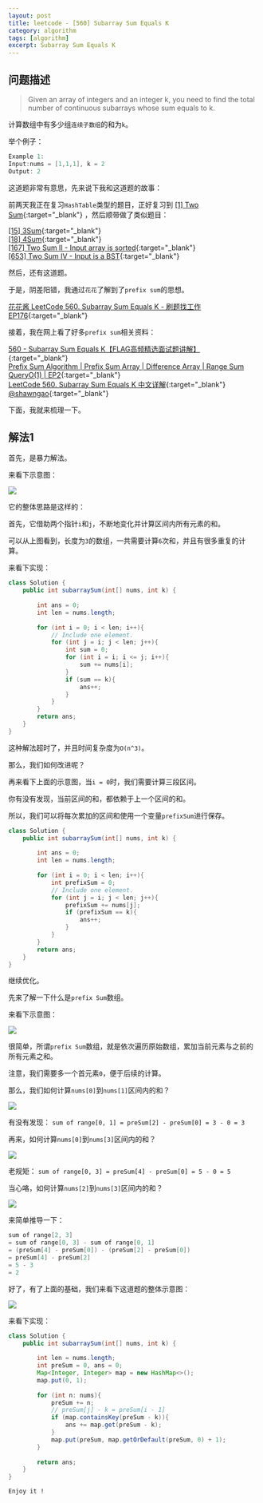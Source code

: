 ```yaml
---
layout: post
title: leetcode - [560] Subarray Sum Equals K
category: algorithm
tags: [algorithm]
excerpt: Subarray Sum Equals K
---
```


## 问题描述  

> Given an array of integers and an integer k, you need to find the total number of continuous subarrays whose sum equals to k.  

计算数组中有多少组`连续子数组`的和为`k`。  


举个例子：  

``` java
Example 1:
Input:nums = [1,1,1], k = 2
Output: 2
```

这道题非常有意思，先来说下我和这道题的故事：  

前两天我正在复习`HashTable`类型的题目，正好复习到 [[1] Two Sum](http://yaoyichen.cn/algorithm/2020/04/19/leetcode-1.html){:target="_blank"}  ，然后顺带做了类似题目：  


[[15] 3Sum](http://yaoyichen.cn/algorithm/2020/06/29/leetcode-15.html){:target="_blank"}  
[[18] 4Sum](http://yaoyichen.cn/algorithm/2020/06/29/leetcode-18.html){:target="_blank"}  
[[167] Two Sum II - Input array is sorted](http://yaoyichen.cn/algorithm/2020/05/23/leetcode-167.html){:target="_blank"}  
[[653] Two Sum IV - Input is a BST](http://yaoyichen.cn/algorithm/2020/04/17/leetcode-653.html){:target="_blank"}  

然后，还有这道题。  


于是，阴差阳错，我通过`花花`了解到了`prefix sum`的思想。  

[花花酱 LeetCode 560. Subarray Sum Equals K - 刷题找工作 EP176](https://www.youtube.com/watch?v=mKXIH9GnhgU){:target="_blank"}  

接着，我在网上看了好多`prefix sum`相关资料：  

[560 - Subarray Sum Equals K【FLAG高频精选面试题讲解】](https://www.youtube.com/watch?v=aYfwus5T3Bs){:target="_blank"}  
[Prefix Sum Algorithm | Prefix Sum Array | Difference Array | Range Sum QueryO(1) | EP2](https://www.youtube.com/watch?v=pVS3yhlzrlQ){:target="_blank"}  
[LeetCode 560. Subarray Sum Equals K 中文详解](https://www.youtube.com/watch?v=27kLEkHY_50){:target="_blank"}  
[@shawngao](https://leetcode.com/problems/subarray-sum-equals-k/discuss/102106/Java-Solution-PreSum-%2B-HashMap){:target="_blank"} 

下面，我就来梳理一下。  


## 解法1  

首先，是暴力解法。  

来看下示意图：  

![](https://yyc-images.oss-cn-beijing.aliyuncs.com/leetcode_560_basic.png)  

它的整体思路是这样的：  

首先，它借助两个指针`i`和`j`，不断地变化并计算区间内所有元素的和。  

可以从上图看到，长度为`3`的数组，一共需要计算`6`次和，并且有很多重复的计算。    

来看下实现：  


``` java
class Solution {
    public int subarraySum(int[] nums, int k) {
        
        int ans = 0;
        int len = nums.length;
        
        for (int i = 0; i < len; i++){
            // Include one element.
            for (int j = i; j < len; j++){
                int sum = 0;
                for (int i = i; i <= j; i++){
                    sum += nums[i];
                }
                if (sum == k){
                    ans++;
                }
            }
        }
        return ans;
    }
}
```

这种解法超时了，并且时间复杂度为`O(n^3)`。  

那么，我们如何改进呢？  

再来看下上面的示意图，当`i = 0`时，我们需要计算三段区间。  

你有没有发现，当前区间的和，都依赖于上一个区间的和。  

所以，我们可以将每次累加的区间和使用一个变量`prefixSum`进行保存。  


``` java
class Solution {
    public int subarraySum(int[] nums, int k) {
        
        int ans = 0;
        int len = nums.length;
        
        for (int i = 0; i < len; i++){
            int prefixSum = 0;
            // Include one element.
            for (int j = i; j < len; j++){
                prefixSum += nums[j];
                if (prefixSum == k){
                    ans++;
                }
            }
        }
        return ans;
    }
}
```

继续优化。  

先来了解一下什么是`prefix Sum`数组。  

来看下示意图：  

![](https://yyc-images.oss-cn-beijing.aliyuncs.com/leetcode_560_presum_1.png)  

很简单，所谓`prefix Sum`数组，就是依次遍历原始数组，累加当前元素与之前的所有元素之和。  

注意，我们需要多一个首元素`0`，便于后续的计算。  

那么，我们如何计算`nums[0]`到`nums[1]`区间内的和？  

![](https://yyc-images.oss-cn-beijing.aliyuncs.com/leetcode_560_presum_2.png)  

有没有发现： `sum of range[0, 1] = preSum[2] - preSum[0] = 3 - 0 = 3`    


再来，如何计算`nums[0]`到`nums[3]`区间内的和？   

![](https://yyc-images.oss-cn-beijing.aliyuncs.com/leetcode_560_presum_3.png)  

老规矩： `sum of range[0, 3] = preSum[4] - preSum[0] = 5 - 0 = 5`    


当心咯，如何计算`nums[2]`到`nums[3]`区间内的和？   

![](https://yyc-images.oss-cn-beijing.aliyuncs.com/leetcode_560_presum_4.png)  

来简单推导一下：  

``` java
sum of range[2, 3]
= sum of range[0, 3] - sum of range[0, 1]
= (preSum[4] - preSum[0]) - (preSum[2] - preSum[0])
= preSum[4] - preSum[2]
= 5 - 3
= 2
```

好了，有了上面的基础，我们来看下这道题的整体示意图：  

![](https://yyc-images.oss-cn-beijing.aliyuncs.com/leetcode_560_key.png)  


来看下实现：  


``` java
class Solution {
    public int subarraySum(int[] nums, int k) {
        
        int len = nums.length;
        int preSum = 0, ans = 0;
        Map<Integer, Integer> map = new HashMap<>();
        map.put(0, 1);
        
        for (int n: nums){
            preSum += n;
            // preSum[j] - k = preSum[i - 1]
            if (map.containsKey(preSum - k)){
                ans += map.get(preSum - k);
            }
            map.put(preSum, map.getOrDefault(preSum, 0) + 1);
        }
        
        return ans;
    }
}
```


`Enjoy it ! `